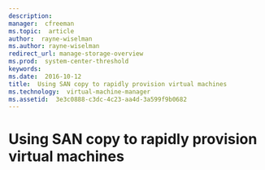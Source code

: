 ```yaml
---
description:  
manager:  cfreeman
ms.topic:  article
author:  rayne-wiselman
ms.author: rayne-wiselman
redirect_url: manage-storage-overview
ms.prod:  system-center-threshold
keywords:  
ms.date:  2016-10-12
title:  Using SAN copy to rapidly provision virtual machines
ms.technology:  virtual-machine-manager
ms.assetid:  3e3c0888-c3dc-4c23-aa4d-3a599f9b0682
---
```


# Using SAN copy to rapidly provision virtual machines
